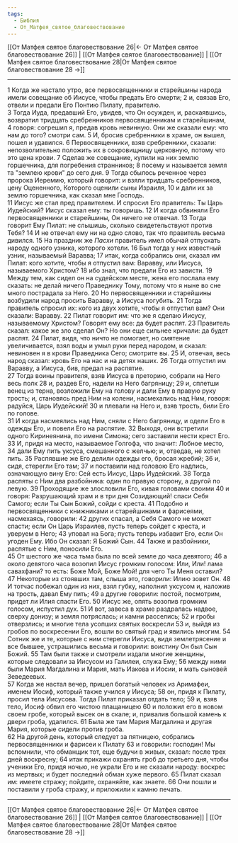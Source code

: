```yaml
---
tags:
  - Библия
  - От_Матфея_святое_благовествование
---
```

[[От Матфея святое благовествование 26|← От Матфея святое благовествование 26]] | [[От Матфея святое благовествование]] | [[От Матфея святое благовествование 28|От Матфея святое благовествование 28 →]]

---
1 Когда же настало утро, все первосвященники и старейшины народа имели совещание об Иисусе, чтобы предать Его смерти;
2 и, связав Его, отвели и предали Его Понтию Пилату, правителю.<br>
3 Тогда Иуда, предавший Его, увидев, что Он осужден, и, раскаявшись, возвратил тридцать сребренников первосвященникам и старейшинам,
4 говоря: согрешил я, предав кровь невинную. Они же сказали ему: что нам до того? смотри сам.
5 И, бросив сребренники в храме, он вышел, пошел и удавился.
6 Первосвященники, взяв сребренники, сказали: непозволительно положить их в сокровищницу церковную, потому что это цена крови.
7 Сделав же совещание, купили на них землю горшечника, для погребения странников;
8 посему и называется земля та "землею крови" до сего дня.
9 Тогда сбылось реченное через пророка Иеремию, который говорит: и взяли тридцать сребренников, цену Оцененного, Которого оценили сыны Израиля,
10 и дали их за землю горшечника, как сказал мне Господь.<br>
11 Иисус же стал пред правителем. И спросил Его правитель: Ты Царь Иудейский? Иисус сказал ему: ты говоришь.
12 И когда обвиняли Его первосвященники и старейшины, Он ничего не отвечал.
13 Тогда говорит Ему Пилат: не слышишь, сколько свидетельствуют против Тебя?
14 И не отвечал ему ни на одно слово, так что правитель весьма дивился.
15 На праздник же <I>Пасхи</I> правитель имел обычай отпускать народу одного узника, которого хотели.
16 Был тогда у них известный узник, называемый Варавва;
17 итак, когда собрались они, сказал им Пилат: кого хотите, чтобы я отпустил вам: Варавву, или Иисуса, называемого Христом?
18 ибо знал, что предали Его из зависти.
19 Между тем, как сидел он на судейском месте, жена его послала ему сказать: не делай ничего Праведнику Тому, потому что я ныне во сне много пострадала за Него.
20 Но первосвященники и старейшины возбудили народ просить Варавву, а Иисуса погубить.
21 Тогда правитель спросил их: кого из двух хотите, чтобы я отпустил вам? Они сказали: Варавву.
22 Пилат говорит им: что же я сделаю Иисусу, называемому Христом? Говорят ему все: да будет распят.
23 Правитель сказал: какое же зло сделал Он? Но они еще сильнее кричали: да будет распят.
24 Пилат, видя, что ничто не помогает, но смятение увеличивается, взял воды и умыл руки перед народом, и сказал: невиновен я в крови Праведника Сего; смотрите вы.
25 И, отвечая, весь народ сказал: кровь Его на нас и на детях наших.
26 Тогда отпустил им Варавву, а Иисуса, бив, предал на распятие.<br>
27 Тогда воины правителя, взяв Иисуса в преторию, собрали на Него весь полк
28 и, раздев Его, надели на Него багряницу;
29 и, сплетши венец из терна, возложили Ему на голову и дали Ему в правую руку трость; и, становясь пред Ним на колени, насмехались над Ним, говоря: радуйся, Царь Иудейский!
30 и плевали на Него и, взяв трость, били Его по голове.<br>
31 И когда насмеялись над Ним, сняли с Него багряницу, и одели Его в одежды Его, и повели Его на распятие.
32 Выходя, они встретили одного Киринеянина, по имени Симона; сего заставили нести крест Его.
33 И, придя на место, называемое Голгофа, что значит: Лобное место,
34 дали Ему пить уксуса, смешанного с желчью; и, отведав, не хотел пить.
35 Распявшие же Его делили одежды его, бросая жребий;
36 и, сидя, стерегли Его там;
37 и поставили над головою Его надпись, означающую вину Его: Сей есть Иисус, Царь Иудейский.
38 Тогда распяты с Ним два разбойника: один по правую сторону, а другой по левую.
39 Проходящие же злословили Его, кивая головами своими
40 и говоря: Разрушающий храм и в три дня Созидающий! спаси Себя Самого; если Ты Сын Божий, сойди с креста.
41 Подобно и первосвященники с книжниками и старейшинами и фарисеями, насмехаясь, говорили:
42 других спасал, а Себя Самого не может спасти; если Он Царь Израилев, пусть теперь сойдет с креста, и уверуем в Него;
43 уповал на Бога; пусть теперь избавит Его, если Он угоден Ему. Ибо Он сказал: Я Божий Сын.
44 Также и разбойники, распятые с Ним, поносили Его.<br>
45 От шестого же часа тьма была по всей земле до часа девятого;
46 а около девятого часа возопил Иисус громким голосом: Или, Или! лама савахфани? то есть: Боже Мой, Боже Мой! для чего Ты Меня оставил?
47 Некоторые из стоявших там, слыша это, говорили: Илию зовет Он.
48 И тотчас побежал один из них, взял губку, наполнил уксусом и, наложив на трость, давал Ему пить;
49 а другие говорили: постой, посмотрим, придет ли Илия спасти Его.
50 Иисус же, опять возопив громким голосом, испустил дух.
51 И вот, завеса в храме раздралась надвое, сверху донизу; и земля потряслась; и камни расселись;
52 и гробы отверзлись; и многие тела усопших святых воскресли
53 и, выйдя из гробов по воскресении Его, вошли во святый град и явились многим.
54 Сотник же и те, которые с ним стерегли Иисуса, видя землетрясение и все бывшее, устрашились весьма и говорили: воистину Он был Сын Божий.
55 Там были также и смотрели издали многие женщины, которые следовали за Иисусом из Галилеи, служа Ему;
56 между ними были Мария Магдалина и Мария, мать Иакова и Иосии, и мать сыновей Зеведеевых.<br>
57 Когда же настал вечер, пришел богатый человек из Аримафеи, именем Иосиф, который также учился у Иисуса;
58 он, придя к Пилату, просил тела Иисусова. Тогда Пилат приказал отдать тело;
59 и, взяв тело, Иосиф обвил его чистою плащаницею
60 и положил его в новом своем гробе, который высек он в скале; и, привалив большой камень к двери гроба, удалился.
61 Была же там Мария Магдалина и другая Мария, которые сидели против гроба.<br>
62 На другой день, который следует за пятницею, собрались первосвященники и фарисеи к Пилату
63 и говорили: господин! Мы вспомнили, что обманщик тот, еще будучи в живых, сказал: после трех дней воскресну;
64 итак прикажи охранять гроб до третьего дня, чтобы ученики Его, придя ночью, не украли Его и не сказали народу: воскрес из мертвых; и будет последний обман хуже первого.
65 Пилат сказал им: имеете стражу; пойдите, охраняйте, как знаете.
66 Они пошли и поставили у гроба стражу, и приложили к камню печать.

---
[[От Матфея святое благовествование 26|← От Матфея святое благовествование 26]] | [[От Матфея святое благовествование]] | [[От Матфея святое благовествование 28|От Матфея святое благовествование 28 →]]